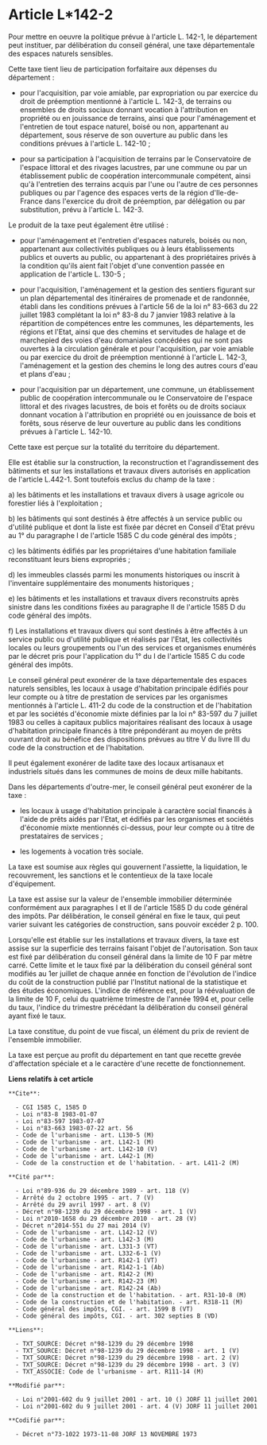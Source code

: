 # Article L*142-2

Pour mettre en oeuvre la politique prévue à l'article L. 142-1, le département peut instituer, par délibération du conseil
général, une taxe départementale des espaces naturels sensibles.

Cette taxe tient lieu de participation forfaitaire aux dépenses du département :

- pour l'acquisition, par voie amiable, par expropriation ou par exercice du droit de préemption mentionné à l'article L.
142-3, de terrains ou ensembles de droits sociaux donnant vocation à l'attribution en propriété ou en jouissance de terrains,
ainsi que pour l'aménagement et l'entretien de tout espace naturel, boisé ou non, appartenant au département, sous réserve de
son ouverture au public dans les conditions prévues à l'article L. 142-10 ;

- pour sa participation à l'acquisition de terrains par le Conservatoire de l'espace littoral et des rivages lacustres, par
une commune ou par un établissement public de coopération intercommunale compétent, ainsi qu'à l'entretien des terrains
acquis par l'une ou l'autre de ces personnes publiques ou par l'agence des espaces verts de la région d'Ile-de-France dans
l'exercice du droit de préemption, par délégation ou par substitution, prévu à l'article L. 142-3.

Le produit de la taxe peut également être utilisé :

- pour l'aménagement et l'entretien d'espaces naturels, boisés ou non, appartenant aux collectivités publiques ou à leurs
établissements publics et ouverts au public, ou appartenant à des propriétaires privés à la condition qu'ils aient fait
l'objet d'une convention passée en application de l'article L. 130-5 ;

- pour l'acquisition, l'aménagement et la gestion des sentiers figurant sur un plan départemental des itinéraires de
promenade et de randonnée, établi dans les conditions prévues à l'article 56 de la loi n° 83-663 du 22 juillet 1983
complétant la loi n° 83-8 du 7 janvier 1983 relative à la répartition de compétences entre les communes, les départements,
les régions et l'Etat, ainsi que des chemins et servitudes de halage et de marchepied des voies d'eau domaniales concédées
qui ne sont pas ouvertes à la circulation générale et pour l'acquisition, par voie amiable ou par exercice du droit de
préemption mentionné à l'article L. 142-3, l'aménagement et la gestion des chemins le long des autres cours d'eau et plans
d'eau ;

- pour l'acquisition par un département, une commune, un établissement public de coopération intercommunale ou le
Conservatoire de l'espace littoral et des rivages lacustres, de bois et forêts ou de droits sociaux donnant vocation à
l'attribution en propriété ou en jouissance de bois et forêts, sous réserve de leur ouverture au public dans les conditions
prévues à l'article L. 142-10.

Cette taxe est perçue sur la totalité du territoire du département.

Elle est établie sur la construction, la reconstruction et l'agrandissement des bâtiments et sur les installations et travaux
divers autorisés en application de l'article L.442-1. Sont toutefois exclus du champ de la taxe :

a) les bâtiments et les installations et travaux divers à usage agricole ou forestier liés à l'exploitation ;

b) les bâtiments qui sont destinés à être affectés à un service public ou d'utilité publique et dont la liste est fixée par
décret en Conseil d'Etat prévu au 1° du paragraphe I de l'article 1585 C du code général des impôts ;

c) les bâtiments édifiés par les propriétaires d'une habitation familiale reconstituant leurs biens expropriés ;

d) les immeubles classés parmi les monuments historiques ou inscrit à l'inventaire supplémentaire des monuments historiques ;

e) les bâtiments et les installations et travaux divers reconstruits après sinistre dans les conditions fixées au paragraphe
II de l'article 1585 D du code général des impôts.

f) Les installations et travaux divers qui sont destinés à être affectés à un service public ou d'utilité publique et
réalisés par l'Etat, les collectivités locales ou leurs groupements ou l'un des services et organismes enumérés par le décret
pris pour l'application du 1° du I de l'article 1585 C du code général des impôts.

Le conseil général peut exonérer de la taxe départementale des espaces naturels sensibles, les locaux à usage d'habitation
principale édifiés pour leur compte ou à titre de prestation de services par les organismes mentionnés à l'article L. 411-2
du code de la construction et de l'habitation et par les sociétés d'économie mixte définies par la loi n° 83-597 du 7 juillet
1983 ou celles à capitaux publics majoritaires réalisant des locaux à usage d'habitation principale financés à titre
prépondérant au moyen de prêts ouvrant droit au bénéfice des dispositions prévues au titre V du livre III du code de la
construction et de l'habitation.

Il peut également exonérer de ladite taxe des locaux artisanaux et industriels situés dans les communes de moins de deux
mille habitants.

Dans les départements d'outre-mer, le conseil général peut exonérer de la taxe :

- les locaux à usage d'habitation principale à caractère social financés à l'aide de prêts aidés par l'Etat, et édifiés par
les organismes et sociétés d'économie mixte mentionnés ci-dessus, pour leur compte ou à titre de prestataires de services ;

- les logements à vocation très sociale.

La taxe est soumise aux règles qui gouvernent l'assiette, la liquidation, le recouvrement, les sanctions et le contentieux de
la taxe locale d'équipement.

La taxe est assise sur la valeur de l'ensemble immobilier déterminée conformément aux paragraphes I et II de l'article 1585 D
du code général des impôts. Par délibération, le conseil général en fixe le taux, qui peut varier suivant les catégories de
construction, sans pouvoir excéder 2 p. 100.

Lorsqu'elle est établie sur les installations et travaux divers, la taxe est assise sur la superficie des terrains faisant
l'objet de l'autorisation. Son taux est fixé par délibération du conseil général dans la limite de 10 F par mètre carré.
Cette limite et le taux fixé par la délibération du conseil général sont modifiés au 1er juillet de chaque année en fonction
de l'évolution de l'indice du coût de la construction publié par l'Institut national de la statistique et des études
économiques. L'indice de référence est, pour la réévaluation de la limite de 10 F, celui du quatrième trimestre de l'année
1994 et, pour celle du taux, l'indice du trimestre précédant la délibération du conseil général ayant fixé le taux.

La taxe constitue, du point de vue fiscal, un élément du prix de revient de l'ensemble immobilier.

La taxe est perçue au profit du département en tant que recette grevée d'affectation spéciale et a le caractère d'une recette
de fonctionnement.

**Liens relatifs à cet article**

	**Cite**:

	  - CGI 1585 C, 1585 D
	  - Loi n°83-8 1983-01-07
	  - Loi n°83-597 1983-07-07
	  - Loi n°83-663 1983-07-22 art. 56
	  - Code de l'urbanisme - art. L130-5 (M)
	  - Code de l'urbanisme - art. L142-1 (M)
	  - Code de l'urbanisme - art. L142-10 (V)
	  - Code de l'urbanisme - art. L442-1 (M)
	  - Code de la construction et de l'habitation. - art. L411-2 (M)

	**Cité par**:

	  - Loi n°89-936 du 29 décembre 1989 - art. 118 (V)
	  - Arrêté du 2 octobre 1995 - art. 7 (V)
	  - Arrêté du 29 avril 1997 - art. 8 (V)
	  - Décret n°98-1239 du 29 décembre 1998 - art. 1 (V)
	  - Loi n°2010-1658 du 29 décembre 2010 - art. 28 (V)
	  - Décret n°2014-551 du 27 mai 2014 (V)
	  - Code de l'urbanisme - art. L142-12 (V)
	  - Code de l'urbanisme - art. L142-3 (M)
	  - Code de l'urbanisme - art. L331-3 (VT)
	  - Code de l'urbanisme - art. L332-6-1 (V)
	  - Code de l'urbanisme - art. R142-1 (VT)
	  - Code de l'urbanisme - art. R142-1-1 (Ab)
	  - Code de l'urbanisme - art. R142-2 (M)
	  - Code de l'urbanisme - art. R142-23 (M)
	  - Code de l'urbanisme - art. R142-24 (Ab)
	  - Code de la construction et de l'habitation. - art. R31-10-8 (M)
	  - Code de la construction et de l'habitation. - art. R318-11 (M)
	  - Code général des impôts, CGI. - art. 1599 B (VT)
	  - Code général des impôts, CGI. - art. 302 septies B (VD)

	**Liens**:

	  - TXT_SOURCE: Décret n°98-1239 du 29 décembre 1998
	  - TXT_SOURCE: Décret n°98-1239 du 29 décembre 1998 - art. 1 (V)
	  - TXT_SOURCE: Décret n°98-1239 du 29 décembre 1998 - art. 2 (V)
	  - TXT_SOURCE: Décret n°98-1239 du 29 décembre 1998 - art. 3 (V)
	  - TXT_ASSOCIE: Code de l'urbanisme - art. R111-14 (M)

	**Modifié par**:

	  - Loi n°2001-602 du 9 juillet 2001 - art. 10 () JORF 11 juillet 2001
	  - Loi n°2001-602 du 9 juillet 2001 - art. 4 (V) JORF 11 juillet 2001

	**Codifié par**:

	  - Décret n°73-1022 1973-11-08 JORF 13 NOVEMBRE 1973
